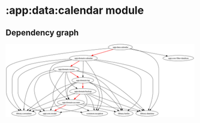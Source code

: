 # :app:data:calendar module
## Dependency graph
![Dependency graph](../../../docs/images/graphs/dep_graph_app_data_calendar.svg)

